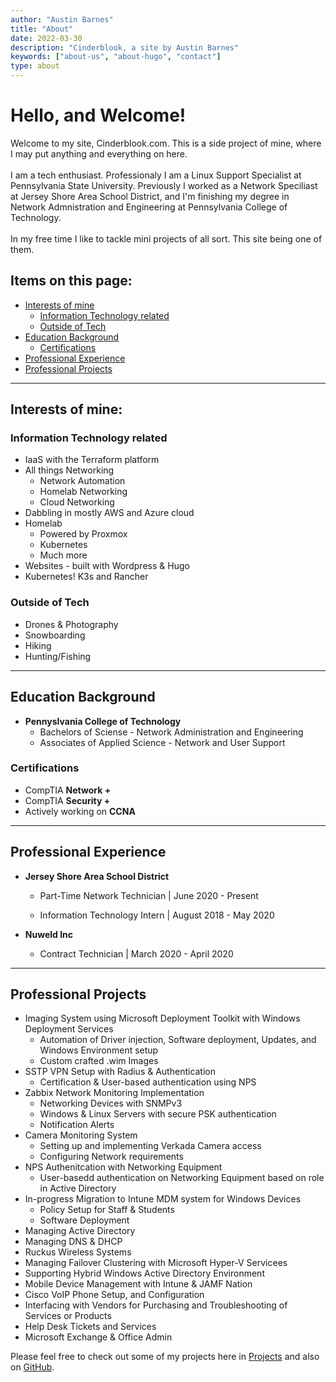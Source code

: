 ```yaml
---
author: "Austin Barnes"
title: "About"
date: 2022-03-30
description: "Cinderblook, a site by Austin Barnes"
keywords: ["about-us", "about-hugo", "contact"]
type: about
---
```


# Hello, and Welcome!
Welcome to my site, Cinderblook.com. This is a side project of mine, where I may put anything and everything on here. 
<br><br>
I am a tech enthusiast. Professionaly I am a Linux Support Specialist at Pennsylvania State University. Previously I worked as a Network Speciliast at Jersey Shore Area School District, and I'm finishing my degree in Network Admnistration and Engineering at Pennsylvania College of Technology.
<br> <br>
In my free time I like to tackle mini projects of all sort. This site being one of them. 

## Items on this page:
  - [Interests of mine](#interests-of-mine)
    - [Information Technology related](#information-technology-related)
    - [Outside of Tech](#outside-of-tech)
  - [Education Background](#education-background)
    - [Certifications](#certifications)
  - [Professional Experience](#professional-experience)
  - [Professional Projects](#professional-projects)

--------

## Interests of mine:
### Information Technology related 
* IaaS with the Terraform platform
* All things Networking
  * Network Automation
  * Homelab Networking
  * Cloud Networking
* Dabbling in mostly AWS and Azure cloud
* Homelab
  *  Powered by Proxmox
  *  Kubernetes
  *  Much more
* Websites - built with Wordpress & Hugo
* Kubernetes! K3s and Rancher

### Outside of Tech
* Drones & Photography
* Snowboarding
* Hiking
* Hunting/Fishing

--------

## Education Background
* **Pennyslvania College of Technology**
  * Bachelors of Sciense - Network Administration and Engineering
  * Associates of Applied Science -  Network and User Support

### Certifications 
* CompTIA **Network +**
* CompTIA **Security +**
* Actively working on **CCNA**

--------

## Professional Experience
* **Jersey Shore Area School District**
  * Part-Time Network Technician | June 2020 - Present 

  * Information Technology Intern | August 2018 - May 2020

* **Nuweld Inc**
  * Contract Technician | March 2020 - April 2020    
  

--------

## Professional Projects
* Imaging System using Microsoft Deployment Toolkit with Windows Deployment Services
  * Automation of Driver injection, Software deployment, Updates, and Windows Environment setup
  * Custom crafted .wim Images 
* SSTP VPN Setup with Radius & Authentication
  * Certification & User-based authentication using NPS
* Zabbix Network Monitoring Implementation
  * Networking Devices with SNMPv3
  * Windows & Linux Servers with secure PSK authentication
  * Notification Alerts
* Camera Monitoring System
  * Setting up and implementing Verkada Camera access
  * Configuring Network requirements
* NPS Authenitcation with Networking Equipment
  * User-basedd authentication on Networking Equipment based on role in Active Directory
* In-progress Migration to Intune MDM system for Windows Devices
  * Policy Setup for Staff & Students
  * Software Deployment
* Managing Active Directory
* Managing DNS & DHCP
* Ruckus Wireless Systems
* Managing Failover Clustering with Microsoft Hyper-V Servicees
* Supporting Hybrid Windows Active Directory Environment
* Mobile Device Management with Intune & JAMF Nation
* Cisco VoIP Phone Setup, and Configuration
* Interfacing with Vendors for Purchasing and Troubleshooting of Services or Products
* Help Desk Tickets and Services
* Microsoft Exchange & Office Admin

Please feel free to check out some of my projects here in [Projects](https://cinderblook.github.io/projects/) and also on [GitHub](https://github.com/Cinderblook).
